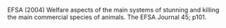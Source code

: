EFSA (2004) Welfare aspects of the main systems of stunning and killing the main commercial species of animals. The EFSA Journal 45; p101. 